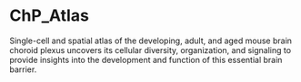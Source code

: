 # ChP_Atlas
Single-cell and spatial atlas of the developing, adult, and aged mouse brain choroid plexus uncovers its cellular diversity, organization, and signaling to provide insights into the development and function of this essential brain barrier.
